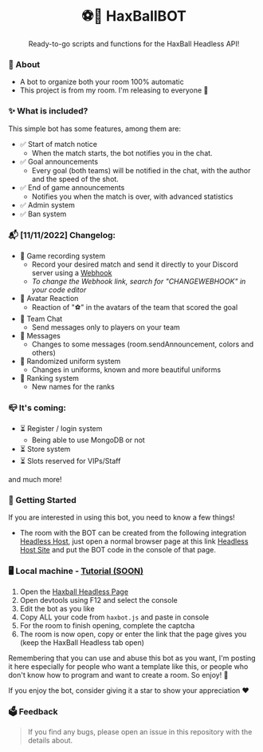 <h1 align="center">⚽🤖 HaxBallBOT</h1>

<p align="center">Ready-to-go scripts and functions for the HaxBall Headless API!</p>


### 🤔 About
- A bot to organize both your room 100% automatic
- This project is from my room. I'm releasing to everyone 🙂

### ✨ What is included?

This simple bot has some features, among them are:

- ✅ Start of match notice
  - When the match starts, the bot notifies you in the chat.
- ✅ Goal announcements
  - Every goal (both teams) will be notified in the chat, with the author and the speed of the shot.
- ✅ End of game announcements
  - Notifies you when the match is over, with advanced statistics
- ✅ Admin system
- ✅ Ban system
  
### 📬 [11/11/2022] Changelog:
- 🌟 Game recording system
  - Record your desired match and send it directly to your Discord server using a [Webhook](https://www.youtube.com/watch?v=fKksxz2Gdnc)
  - *To change the Webhook link, search for "CHANGEWEBHOOK" in your code editor*
- 🌟 Avatar Reaction
  - Reaction of "⚽" in the avatars of the team that scored the goal
- 🌟 Team Chat
  - Send messages only to players on your team
- 🌟 Messages
  - Changes to some messages (room.sendAnnouncement, colors and others)
- 🌟 Randomized uniform system
  - Changes in uniforms, known and more beautiful uniforms
- 🌟 Ranking system
  - New names for the ranks

### 📪 It's coming:
- ⏳ Register / login system
  - Being able to use MongoDB or not
- ⏳ Store system
- ⏳ Slots reserved for VIPs/Staff

and much more!

### 🔧 Getting Started

If you are interested in using this bot, you need to know a few things!

- The room with the BOT can be created from the following integration [Headless Host](https://github.com/haxball/haxball-issues/wiki/Headless-Host), just open a normal browser page at this link [Headless Host Site](https://html5.haxball.com/headless) and put the BOT code in the console of that page.

### 🖥️ Local machine - [Tutorial (SOON)](https://www.youtube.com)

1. Open the [Haxball Headless Page](https://www.haxball.com/headless)
2. Open devtools using F12 and select the console
3. Edit the bot as you like
4. Copy ALL your code from `haxbot.js` and paste in console
5. For the room to finish opening, complete the captcha
6. The room is now open, copy or enter the link that the page gives you (keep the HaxBall Headless tab open)

Remembering that you can use and abuse this bot as you want, I'm posting it here especially for people who want a template like this, or people who don't know how to program and want to create a room. So enjoy! 🥰

If you enjoy the bot, consider giving it a star to show your appreciation ❤️

### 🗳️ Feedback
> If you find any bugs, please open an issue in this repository with the details about.
